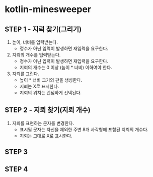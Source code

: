 # kotlin-minesweeper

## STEP 1 - 지뢰 찾기(그리기)
1. 높이, 너비를 입력받는다.
    - 정수가 아닌 입력이 발생하면 재입력을 요구한다.
2. 지뢰의 개수를 입력받는다.
    - 정수가 아닌 입력이 발생하면 재입력을 요구한다.
    - 지뢰의 개수는 0 이상 (높이 * 너비) 이하여야 한다.
3. 지뢰를 그린다.
    - 높이 * 너비 크기의 판을 생성한다.
    - 지뢰는 X로 표시한다.
    - 지뢰의 위치는 랜덤하게 선택된다.

## STEP 2 - 지뢰 찾기(지뢰 개수)
1. 지뢰를 표현하는 문자를 변경한다.
    - 표시될 문자는 자신을 제외한 주변 8개 사각형에 포함된 지뢰의 개수다.
    - 지뢰는 그대로 X로 표시한다.

## STEP 3

## STEP 4
